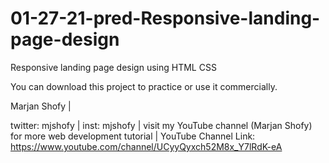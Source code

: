 # 01-27-21-pred-Responsive-landing-page-design
Responsive landing page design using HTML CSS


You can download this project to practice or use it commercially.

Marjan Shofy |

twitter: mjshofy | inst: mjshofy | 
visit my YouTube channel (Marjan Shofy) for more web development tutorial |
YouTube Channel Link: https://www.youtube.com/channel/UCyyQyxch52M8x_Y7lRdK-eA
